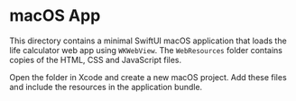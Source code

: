 # macOS App

This directory contains a minimal SwiftUI macOS application that loads the life calculator web app using `WKWebView`. The `WebResources` folder contains copies of the HTML, CSS and JavaScript files.

Open the folder in Xcode and create a new macOS project. Add these files and include the resources in the application bundle.
